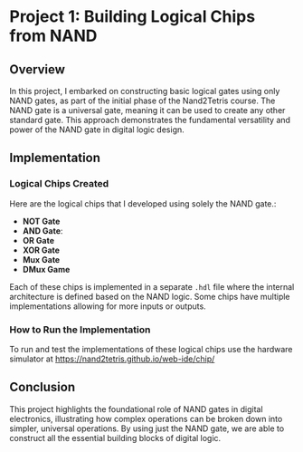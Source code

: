 # Project 1: Building Logical Chips from NAND

## Overview

In this project, I embarked on constructing basic logical gates using only NAND gates, as part of the initial phase of the Nand2Tetris course. The NAND gate is a universal gate, meaning it can be used to create any other standard gate. This approach demonstrates the fundamental versatility and power of the NAND gate in digital logic design.

## Implementation

### Logical Chips Created

Here are the logical chips that I developed using solely the NAND gate.:

- **NOT Gate**
- **AND Gate**:
- **OR Gate**
- **XOR Gate**
- **Mux Gate**
- **DMux Game**


Each of these chips is implemented in a separate `.hdl` file where the internal architecture is defined based on the NAND logic. Some chips have multiple implementations allowing for more inputs or outputs.

### How to Run the Implementation

To run and test the implementations of these logical chips use the hardware simulator at https://nand2tetris.github.io/web-ide/chip/

## Conclusion

This project highlights the foundational role of NAND gates in digital electronics, illustrating how complex operations can be broken down into simpler, universal operations. By using just the NAND gate, we are able to construct all the essential building blocks of digital logic.
